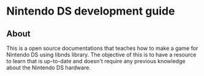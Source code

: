 # Nintendo DS development guide
## About
This is a open source documentations that teaches how to make a game for Nintendo DS using libnds library. The objective of this is to have a resource to learn that is up-to-date and doesn't require any previous knowledge about the Nintendo DS hardware.